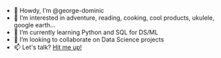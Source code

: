 - 👋 Howdy, I’m @george-dominic
- 👀 I’m interested in adventure, reading, cooking, cool products, ukulele, google earth...
- 🌱 I’m currently learning Python and SQL for DS/ML
- 💞️ I’m looking to collaborate on Data Science projects
- 📫 Let's talk? [Hit me up!](https://georgedominic.com/hmu)

<!---
george-dominic/george-dominic is a ✨ special ✨ repository because its `README.md` (this file) appears on your GitHub profile.
You can click the Preview link to take a look at your changes.
--->
